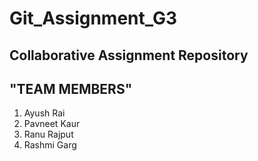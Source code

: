 # Git_Assignment_G3
Collaborative Assignment Repository
--------------------------------------------------------------------
"TEAM MEMBERS"
---------------------------------------------------------------------
1. Ayush Rai
2. Pavneet Kaur
3. Ranu Rajput
4. Rashmi Garg
